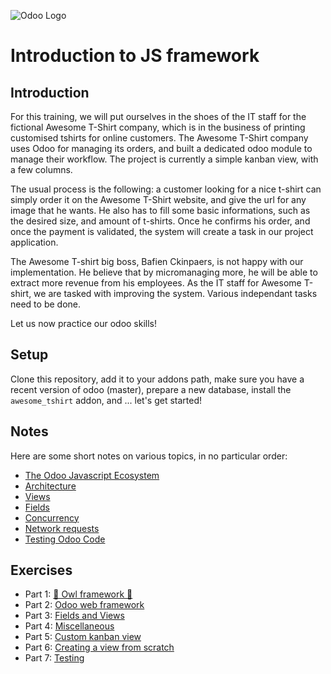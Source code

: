 ![Odoo Logo](https://odoocdn.com/openerp_website/static/src/img/assets/png/odoo_logo_small.png)

# Introduction to JS framework

## Introduction

For this training, we will put ourselves in the shoes of the IT staff for the fictional Awesome T-Shirt company, which is in the business of printing customised tshirts for online customers.
The Awesome T-Shirt company uses Odoo for managing its orders, and built a dedicated odoo module to manage their workflow. The project is currently a simple kanban view, with a few columns.

The usual process is the following: a customer looking for a nice t-shirt can simply order it on the Awesome T-Shirt website, and give the url for any image that he wants. He also has to fill some basic informations, such as the desired size, and amount of t-shirts. Once he confirms his order, and once the payment is validated, the system will create a task in our project application.

The Awesome T-shirt big boss, Bafien Ckinpaers, is not happy with our implementation. He believe that by micromanaging more, he will be able to extract more revenue from his employees.
As the IT staff for Awesome T-shirt, we are tasked with improving the system. Various independant tasks need to be done.

Let us now practice our odoo skills!

## Setup

Clone this repository, add it to your addons path, make sure you have
a recent version of odoo (master), prepare a new database, install the `awesome_tshirt`
addon, and ... let's get started!

## Notes

Here are some short notes on various topics, in no particular order:

- [The Odoo Javascript Ecosystem](notes_odoo_js_ecosystem.md)
- [Architecture](notes_architecture.md)
- [Views](notes_views.md)
- [Fields](notes_fields.md)
- [Concurrency](notes_concurrency.md)
- [Network requests](notes_network_requests.md)
- [Testing Odoo Code](notes_testing.md)

## Exercises

- Part 1: [🦉 Owl framework 🦉](exercises_1_owl.md)
- Part 2: [Odoo web framework](exercises_2_web_framework.md)
- Part 3: [Fields and Views](exercises_3_fields_views.md)
- Part 4: [Miscellaneous](exercises_4_misc.md)
- Part 5: [Custom kanban view](exercises_5_custom_kanban_view.md)
- Part 6: [Creating a view from scratch](exercises_6_creating_views.md)
- Part 7: [Testing](exercises_7_testing.md)
